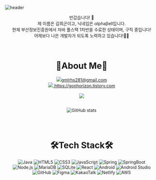 ![header](https://capsule-render.vercel.app/api?type=waving&height=300&text=αlphaβell%20&fontAlignY=40&desc=Hui%20Gon%20Kim&descAlignY=55&color=auto)
<div align=center>
반갑습니다! 👋<br/>
제 이름은 김희곤이고, 닉네임은 αlphaβell입니다.<br/>
현재 부산정보진흥원에서 자바 풀스택 1차반을 수료한 상태이며, 구직 중입니다!<br/>
어제보다 나은 개발자가 되도록 노력하고 있습니다!🏃‍♂️<br/><br/><br/>

<h1>🥔About Me🥔</h1>
<a href="mailto:gmlrhs281@gmail.com" target="_blank">
<img src="https://img.shields.io/badge/Gmail-D14836?style=flat-square&logo=gmail&logoColor=white"/>gmlrhs281@gmail.com
</a><br/>
<a href="https://gonhorizon.tistory.com/" target="_blank">
<img src="https://img.shields.io/badge/Tistory-000000?style=flat-square&logo=tistory&logoColor=white"/> https://gonhorizon.tistory.com
</a><br/><br/>

<div align = "center">
  <a href="https://github.com/kimhuigon/github-readme-stats">
    <img align="center" src="https://github-readme-stats.vercel.app/api/top-langs?username=kimhuigon&layout=compact&langs_count=10&bg_color=45,C33764,1D2671&title_color=ffffff&text_color=ffffff&hide_border=False" />
  </a>
</div>
<br/>

![GitHub stats](https://github-readme-stats.vercel.app/api?username=kimhuigon)

<br/><br/>

<h1>🛠️Tech Stack🛠️</h1>

![Java](https://img.shields.io/badge/java-%23ED8B00.svg?style=for-the-badge&logo=openjdk&logoColor=white)
![HTML5](https://img.shields.io/badge/html5-%23E34F26.svg?style=for-the-badge&logo=html5&logoColor=white)
![CSS3](https://img.shields.io/badge/css3-%231572B6.svg?style=for-the-badge&logo=css3&logoColor=white)
![JavaScript](https://img.shields.io/badge/javascript-%23323330.svg?style=for-the-badge&logo=javascript&logoColor=%23F7DF1E)
![Spring](https://img.shields.io/badge/spring-%236DB33F.svg?style=for-the-badge&logo=spring&logoColor=white)
![SpringBoot](https://img.shields.io/badge/springboot-%6DB33F.svg?style=for-the-badge&logo=springboot&logoColor=white)<br/>
![Node.js](https://img.shields.io/badge/nodedotjs-%5FA04E.svg?style=for-the-badge&logo=nodedotjs&logoColor=white)
![MariaDB](https://img.shields.io/badge/MariaDB-003545?style=for-the-badge&logo=mariadb&logoColor=white)
![SQLite](https://img.shields.io/badge/sqlite-%2307405e.svg?style=for-the-badge&logo=sqlite&logoColor=white)
![React](https://img.shields.io/badge/react-%2320232a.svg?style=for-the-badge&logo=react&logoColor=%2361DAFB)
![Android](https://img.shields.io/badge/Android-3DDC84?style=for-the-badge&logo=android&logoColor=white)
![Android Studio](https://img.shields.io/badge/android%20studio-346ac1?style=for-the-badge&logo=android%20studio&logoColor=white)<br/>
![GitHub](https://img.shields.io/badge/github-%23121011.svg?style=for-the-badge&logo=github&logoColor=white)
![Figma](https://img.shields.io/badge/figma-%23F24E1E.svg?style=for-the-badge&logo=figma&logoColor=white)
![KakaoTalk](https://img.shields.io/badge/kakaotalk-ffcd00.svg?style=for-the-badge&logo=kakaotalk&logoColor=000000)
![Netlify](https://img.shields.io/badge/netlify-%23000000.svg?style=for-the-badge&logo=netlify&logoColor=#00C7B7)
![AWS](https://img.shields.io/badge/AWS-%23FF9900.svg?style=for-the-badge&logo=amazon-aws&logoColor=white)

<!--
**kimhuigon/kimhuigon** is a ✨ _special_ ✨ repository because its `README.md` (this file) appears on your GitHub profile.

Here are some ideas to get you started:

- 🔭 I’m currently working on ...
- 🌱 I’m currently learning ...
- 👯 I’m looking to collaborate on ...
- 🤔 I’m looking for help with ...
- 💬 Ask me about ...
- 📫 How to reach me: ...
- 😄 Pronouns: ...
- ⚡ Fun fact: ...
-->
</div>
